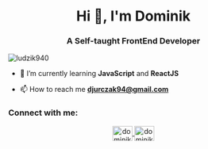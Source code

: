 <h1 align="center">Hi 👋, I'm Dominik</h1>
<h3 align="center">A Self-taught FrontEnd Developer</h3>

<p align="left"> <img src="https://komarev.com/ghpvc/?username=ludzik940&label=Profile%20views&color=0e75b6&style=flat" alt="ludzik940" /> </p>

- 🌱 I’m currently learning **JavaScript** and **ReactJS**

- 📫 How to reach me **djurczak94@gmail.com**

<h3 align="left">Connect with me:</h3>


<p align="center">
  <a href="https://instagram.com/dominikcode" target="blank">
  <img align="center" 
    src="https://skillicons.dev/icons?i=instagram"
    alt="dominikcode" 
    height="30" 
    width="40" />
  </a>
  
  <a href="https://www.linkedin.com/in/dominik-jurczak-019b13181/" target="blank">
  <img align="center" 
    src="https://skillicons.dev/icons?i=linkedin"
    alt="dominikcode" 
    height="30" 
    width="40" />
  </a>
</p>



